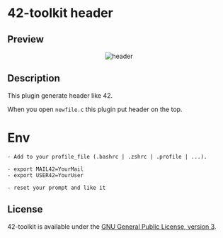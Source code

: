 42-toolkit	header
==========

## Preview

<p align="center" >
	<img src="https://raw.github.com/QuentinPerez/42-toolkit/master/doc/images/header-42.png" alt="header" title="header">
</p>

## Description

This plugin generate header like 42.

When you open <code>newfile.c</code> this plugin put header on the top.

# Env

	- Add to your profile_file (.bashrc | .zshrc | .profile | ...).

    - export MAIL42=YourMail
    - export USER42=YourUser

	- reset your prompt and like it


## License

42-toolkit is available under the [GNU General Public License, version 3](LICENSE).
